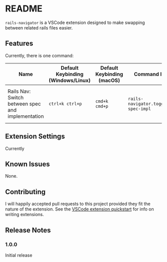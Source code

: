 # README

`rails-navigator` is a VSCode extension designed to make swapping between related rails files easier.

## Features

Currently, there is one command:

| Name                                              | Default Keybinding (Windows/Linux) | Default Keybinding (macOS) | Command ID                         | Description                                                                                                   |
|---------------------------------------------------|------------------------------------|----------------------------|------------------------------------|---------------------------------------------------------------------------------------------------------------|
| Rails Nav: Switch between spec and implementation | `ctrl+k ctrl+p`                    | `cmd+k cmd+p`              | `rails-navigator.toggle-spec-impl` | Switches between an implementation file such as `app/.../file.rb` to its spec file at `spec/.../file_spec.rb` |


## Extension Settings

Currently

## Known Issues

None.

## Contributing

I will happily accepted pull requests to this project provided they fit the nature of the extension. See the [VSCode extension quickstart](vsc-extension-quickstart.md) for info on writing extensions.

## Release Notes

### 1.0.0

Initial release
